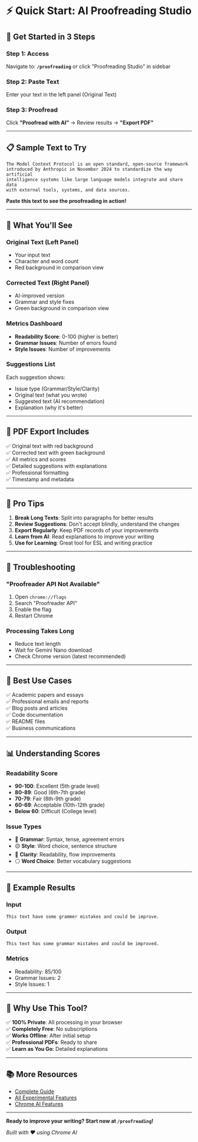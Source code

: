 # ⚡ Quick Start: AI Proofreading Studio

## 🎯 Get Started in 3 Steps

### Step 1: Access
Navigate to: **`/proofreading`** or click "Proofreading Studio" in sidebar

### Step 2: Paste Text
Enter your text in the left panel (Original Text)

### Step 3: Proofread
Click **"Proofread with AI"** → Review results → **"Export PDF"**

---

## 📋 Sample Text to Try

```
The Model Context Protocol is an open standard, open-source framework 
introduced by Anthropic in November 2024 to standardize the way artificial 
intelligence systems like large language models integrate and share data 
with external tools, systems, and data sources.
```

**Paste this text to see the proofreading in action!**

---

## 🎨 What You'll See

### Original Text (Left Panel)
- Your input text
- Character and word count
- Red background in comparison view

### Corrected Text (Right Panel)
- AI-improved version
- Grammar and style fixes
- Green background in comparison view

### Metrics Dashboard
- **Readability Score**: 0-100 (higher is better)
- **Grammar Issues**: Number of errors found
- **Style Issues**: Number of improvements

### Suggestions List
Each suggestion shows:
- Issue type (Grammar/Style/Clarity)
- Original text (what you wrote)
- Suggested text (AI recommendation)
- Explanation (why it's better)

---

## 📄 PDF Export Includes

✅ Original text with red background  
✅ Corrected text with green background  
✅ All metrics and scores  
✅ Detailed suggestions with explanations  
✅ Professional formatting  
✅ Timestamp and metadata  

---

## 🚀 Pro Tips

1. **Break Long Texts**: Split into paragraphs for better results
2. **Review Suggestions**: Don't accept blindly, understand the changes
3. **Export Regularly**: Keep PDF records of your improvements
4. **Learn from AI**: Read explanations to improve your writing
5. **Use for Learning**: Great tool for ESL and writing practice

---

## 🔧 Troubleshooting

### "Proofreader API Not Available"
1. Open `chrome://flags`
2. Search "Proofreader API"
3. Enable the flag
4. Restart Chrome

### Processing Takes Long
- Reduce text length
- Wait for Gemini Nano download
- Check Chrome version (latest recommended)

---

## 🎯 Best Use Cases

✅ Academic papers and essays  
✅ Professional emails and reports  
✅ Blog posts and articles  
✅ Code documentation  
✅ README files  
✅ Business communications  

---

## 📊 Understanding Scores

### Readability Score
- **90-100**: Excellent (5th grade level)
- **80-89**: Good (6th-7th grade)
- **70-79**: Fair (8th-9th grade)
- **60-69**: Acceptable (10th-12th grade)
- **Below 60**: Difficult (College level)

### Issue Types
- 🔴 **Grammar**: Syntax, tense, agreement errors
- 🟡 **Style**: Word choice, sentence structure
- 🔵 **Clarity**: Readability, flow improvements
- ⚪ **Word Choice**: Better vocabulary suggestions

---

## 🎉 Example Results

### Input
```
This text have some grammer mistakes and could be improve.
```

### Output
```
This text has some grammar mistakes and could be improved.
```

### Metrics
- Readability: 85/100
- Grammar Issues: 2
- Style Issues: 1

---

## 🌟 Why Use This Tool?

✅ **100% Private**: All processing in your browser  
✅ **Completely Free**: No subscriptions  
✅ **Works Offline**: After initial setup  
✅ **Professional PDFs**: Ready to share  
✅ **Learn as You Go**: Detailed explanations  

---

## 📚 More Resources

- [Complete Guide](./PROOFREADING_STUDIO_GUIDE.md)
- [All Experimental Features](./EXPERIMENTAL_FEATURES.md)
- [Chrome AI Features](./CHROME_AI_FINAL_FEATURES.md)

---

**Ready to improve your writing? Start now at `/proofreading`!**

*Built with ❤️ using Chrome AI*
